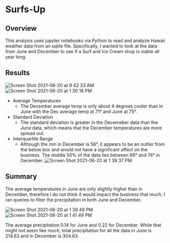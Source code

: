 # Surfs-Up

## Overview
This analysis uses jupyter notebooks via Python to read and analyze Hawaii weather data from an sqlite file. Specifically, I wanted to look at the data from June and December to see if a Surf and Ice Cream shop is viable all year long. 

## Results 

![Screen Shot 2021-06-20 at 9 42 33 AM](https://user-images.githubusercontent.com/80648379/122683107-36a0b480-d1cb-11eb-9a25-f68877241c64.png) ![Screen Shot 2021-06-20 at 1 30 18 PM](https://user-images.githubusercontent.com/80648379/122683200-b62e8380-d1cb-11eb-8d76-4c245c7dac3a.png)



- Average Temperatures 
    - The December average temp is only about 4 degrees cooler than in June with the Dec average temp at 71° and June at 75°.
- Standard Deviation
    - The standard deviation is greater in the Decemeber data than the June data, which means that the December temperatures are more spread out. 
- Interquartile Range
    - Although the min in December is 56°, it appears to be an outlier from the below box and would not have a significant affect on the business. The middle 50% of the data lies between 69° and 74° in December. 
    ![Screen Shot 2021-06-20 at 1 39 37 PM](https://user-images.githubusercontent.com/80648379/122683491-82545d80-d1cd-11eb-832f-d086afb516a7.png)


## Summary 
The average temperatures in June are only slightly higher than in December, therefore I do not think it would impact the business that much. I ran queries to filter the precipitation in both June and December. 

![Screen Shot 2021-06-20 at 1 39 49 PM](https://user-images.githubusercontent.com/80648379/122683430-1a9e1280-d1cd-11eb-85b3-463d8a95d0cb.png) ![Screen Shot 2021-06-20 at 1 41 49 PM](https://user-images.githubusercontent.com/80648379/122683472-6486f880-d1cd-11eb-87de-0a39486c8360.png)




The average precipitation 0.14 for June and 0.22 for December. While that might not seem like much, total precipitation for all the data in June is 214.63 and in December is 304.63. 
